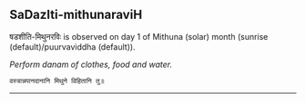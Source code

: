 ## SaDazIti-mithunaraviH
षडशीति-मिथुनरविः is observed on day 1 of Mithuna (solar) month (sunrise (default)/puurvaviddha (default)).

_Perform danam of clothes, food and water._

```
वस्त्रान्नपानदानानि मिथुने विहितानि तु॥
```

---

